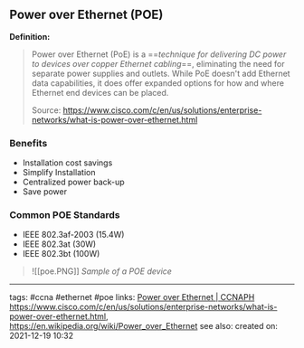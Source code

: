 ## Power over Ethernet (POE)

**Definition:**
>Power over Ethernet (PoE) is a ==*technique for delivering DC power to devices over copper Ethernet cabling*==, eliminating the need for separate power supplies and outlets. While PoE doesn't add Ethernet data capabilities, it does offer expanded options for how and where Ethernet end devices can be placed.
>
>Source: https://www.cisco.com/c/en/us/solutions/enterprise-networks/what-is-power-over-ethernet.html


### Benefits
- Installation cost savings
- Simplify Installation
- Centralized power back-up
- Save power

### Common POE Standards
- IEEE 802.3af-2003 (15.4W)
- IEEE 802.3at (30W)
- IEEE 802.3bt (100W)

>![[poe.PNG]]
>*Sample of a POE device*


---
tags: #ccna #ethernet #poe
links: [Power over Ethernet | CCNAPH](https://ccnaphilippines.teachable.com/courses/742904/lectures/15871502)
https://www.cisco.com/c/en/us/solutions/enterprise-networks/what-is-power-over-ethernet.html, 
https://en.wikipedia.org/wiki/Power_over_Ethernet
see also:
created on: 2021-12-19 10:32